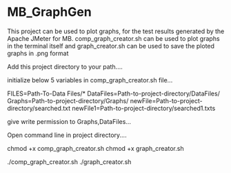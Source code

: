 # MB_GraphGen
This project can be used to plot graphs, for the test results generated by the Apache JMeter for MB.
comp_graph_creator.sh can be used to plot graphs in the terminal itself and graph_creator.sh can be used to save the ploted graphs in .png format

Add this project directory to your path....

initialize below 5 variables in comp_graph_creator.sh file...

  FILES=Path-To-Data Files/*
  DataFiles=Path-to-project-directory/DataFiles/
  Graphs=Path-to-project-directory/Graphs/
  newFile=Path-to-project-directory/searched.txt
  newFile1=Path-to-project-directory/searched1.txts
  
give write permission to Graphs,DataFiles...

Open command line in project directory....

  chmod +x comp_graph_creator.sh
  chmod +x graph_creator.sh
  
  ./comp_graph_creator.sh
  ./graph_creator.sh
